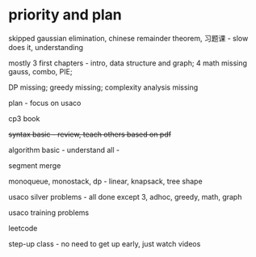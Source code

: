 # priority and plan

skipped gaussian elimination, chinese remainder theorem, 习题课 - slow does it, understanding

mostly 3 first chapters - intro, data structure and graph; 4 math missing gauss, combo, PIE;

DP missing; greedy missing; complexity analysis missing

plan - focus on usaco

cp3 book

~~syntax basic - review, teach others based on pdf~~

algorithm basic - understand all -&#x20;

segment merge

monoqueue, monostack, dp - linear, knapsack, tree shape

usaco silver problems - all done except 3, adhoc, greedy, math, graph

usaco training problems

leetcode

step-up class - no need to get up early, just watch videos


